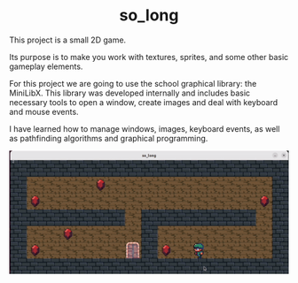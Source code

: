 <h1 align=center>so_long</h1>

This project is a small 2D game.

Its purpose is to make you work with textures, sprites, and some other basic gameplay elements.

For this project we are going to use the school graphical library: the MiniLibX. This library was developed internally and includes basic necessary tools to open a window, create images and deal with keyboard and mouse events.

I have learned how to manage windows, images, keyboard events, as well as pathfinding algorithms and graphical programming.

![My so_long Gameplay](https://github.com/egoncalv/so_long/blob/3db24b67fcff7c873da4c8e92013aae5868b4485/ezgif.com-gif-maker.gif)
